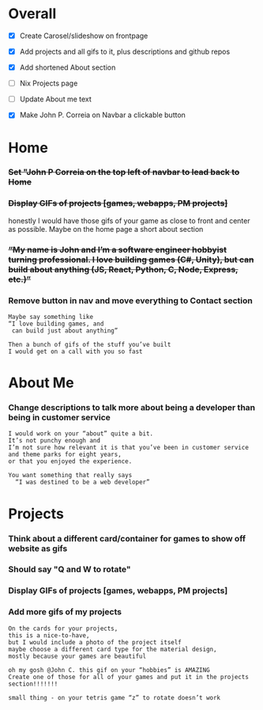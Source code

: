 # Overall
- [x] Create Carosel/slideshow on frontpage
- [x] Add projects and all gifs to it, plus descriptions and github repos
- [x] Add shortened About section
- [ ] Nix Projects page
- [ ] Update About me text
- [x] Make John P. Correia on Navbar a clickable button



# Home
### ~~Set "John P Correia on the top left of navbar to lead back to Home~~
### ~~Display GIFs of projects [games, webapps, PM projects]~~
honestly I would have those gifs of your game as close to front and center as possible. Maybe on the home page
a short about section
### ~~“My name is John and I’m a software engineer hobbyist turning professional. I love building games (C#, Unity), but can build about anything (JS, React, Python, C, Node, Express, etc.)”~~
### Remove button in nav and move everything to Contact section       
 ``` 
Maybe say something like 
“I love building games, and 
  can build just about anything”

Then a bunch of gifs of the stuff you’ve built
I would get on a call with you so fast
```

# About Me
### Change descriptions to talk more about being a developer than being in customer service
```
I would work on your “about” quite a bit. 
It’s not punchy enough and 
I’m not sure how relevant it is that you’ve been in customer service and theme parks for eight years, 
or that you enjoyed the experience.

You want something that really says 
  “I was destined to be a web developer”
```

# Projects
### Think about a different card/container for games to show off website as gifs
### Should say "Q and W to rotate"
### Display GIFs of projects [games, webapps, PM projects]
### Add more gifs of my projects
```
On the cards for your projects, 
this is a nice-to-have, 
but I would include a photo of the project itself 
maybe choose a different card type for the material design, 
mostly because your games are beautiful

oh my gosh @John C. this gif on your “hobbies” is AMAZING
Create one of those for all of your games and put it in the projects section!!!!!!!

small thing - on your tetris game “z” to rotate doesn’t work
```

